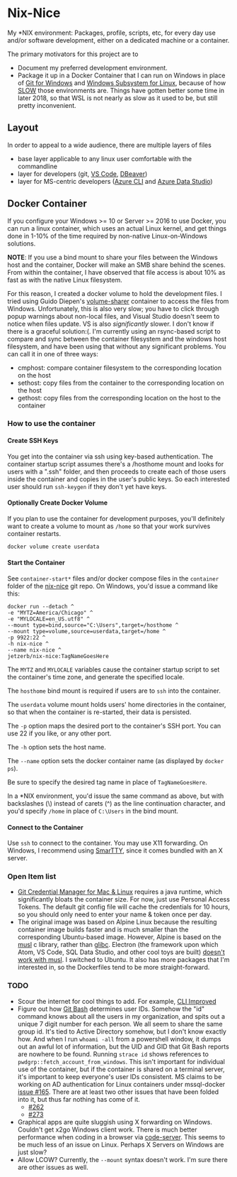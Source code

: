 # Nix-Nice
My \*NIX environment: Packages, profile, scripts, etc, for every day use
and/or software development, either on a dedicated machine or a container.

The primary motivators for this project are to
- Document my preferred development environment.
- Package it up in a Docker Container that I can run on Windows in place
  of [Git for Windows](https://gitforwindows.org/) and [Windows
  Subsystem for
  Linux](https://docs.microsoft.com/en-us/windows/wsl/about), because of
  how [SLOW](https://rufflewind.com/2014-08-23/windows-bash-slow)
  those environments are.  Things have gotten better some time in later
  2018, so that WSL is not nearly as slow as it used to be, but still
  pretty inconvenient.


## Layout
In order to appeal to a wide audience, there are multiple layers of
files
- base layer applicable to any linux user comfortable with the commandline
- layer for developers (git, [VS Code](https://code.visualstudio.com/),
  [DBeaver](https://dbeaver.io/))
- layer for MS-centric developers ([Azure CLI](https://docs.microsoft.com/en-us/cli/azure/install-azure-cli?view=azure-cli-latest)
  and [Azure Data Studio](https://docs.microsoft.com/en-us/sql/azure-data-studio/download?view=sql-server-2017))

## Docker Container
If you configure your Windows >= 10 or Server >= 2016 to use Docker,
you can run a linux container, which uses an actual Linux kernel, and get
things done in 1-10% of the time required by non-native Linux-on-Windows
solutions.

**NOTE**: If you use a bind mount to share your files between the
Windows host and the container, Docker will make an SMB share behind the
scenes.  From within the container, I have observed that file access is
about 10% as fast as with the native Linux filesystem.

For this reason, I created a docker volume to hold the development
files. I tried using Guido Diepen's
[volume-sharer](https://github.com/gdiepen/volume-sharer)
container to access the files from Windows.  Unfortunately, this is also
very slow; you have to click through popup warnings about non-local files,
and Visual Studio doesn't seem to notice when files update.  VS is also
*significantly* slower.  I don't know if there is a graceful solution:(.
I'm currently using an rsync-based script to compare and sync between the
container filesystem and the windows host filesystem, and have been using
that without any significant problems. You can call it in one of three
ways:
- cmphost: compare container filesystem to the corresponding location
  on the host
- sethost: copy files from the container to the corresponding location
  on the host
- gethost: copy files from the corresponding location on the host to
  the container

### How to use the container
#### Create SSH Keys
You get into the container via ssh using key-based authentication.
The container startup script assumes there's a /hosthome mount and looks
for users with a ".ssh" folder, and then proceeds to create each of those
users inside the container and copies in the user's public keys. So each
interested user should run `ssh-keygen` if they don't yet have keys.
#### Optionally Create Docker Volume
If you plan to use the container for development purposes, you'll
definitely want to create a volume to mount as `/home` so that your work
survives container restarts.

```sh
docker volume create userdata
```

#### Start the Container
See `container-start*` files and/or docker compose files in the `container`
folder of the [nix-nice](https://github.com/jetzerb/nix-nice) git repo.
On Windows, you'd issue a command like this:
```dos
docker run --detach ^
-e "MYTZ=America/Chicago" ^
-e "MYLOCALE=en_US.utf8" ^
--mount type=bind,source="C:\Users",target=/hosthome ^
--mount type=volume,source=userdata,target=/home ^
-p 9922:22 ^
-h nix-nice ^
--name nix-nice ^
jetzerb/nix-nice:TagNameGoesHere
```

The `MYTZ` and `MYLOCALE` variables cause the container startup script
to set the container's time zone, and generate the specified locale.

The `hosthome` bind mount is required if users are to `ssh` into the
container.

The `userdata` volume mount holds users' home directories in the
container, so that when the container is re-started, their data is
persisted.

The `-p` option maps the desired port to the container's SSH port.
You can use 22 if you like, or any other port.

The `-h` option sets the host name.

The `--name` option sets the docker container name (as displayed by
`docker ps`).

Be sure to specify the desired tag name in place of `TagNameGoesHere`.

In a \*NIX environment, you'd issue the same command as above, but with
backslashes (\\) instead of carets (^) as the line continuation character,
and you'd specify `/home` in place of `C:\Users` in the bind mount.

#### Connect to the Container
Use `ssh` to connect to the container.  You may use X11 forwarding.
On Windows, I recommend using [SmarTTY](http://sysprogs.com/SmarTTY/),
since it comes bundled with an X server.


### Open Item list
- [Git Credential Manager for Mac & Linux](https://github.com/Microsoft/Git-Credential-Manager-for-Mac-and-Linux)
  requires a java runtime, which significantly bloats the container size.
  For now, just use Personal Access Tokens.  The default git config file
  will cache the credentials for 10 hours, so you should only need to
  enter your name & token once per day.
- The original image was based on Alpine Linux because the resulting container
  image builds faster and is much smaller than the corresponding Ubuntu-based
  image.  However, Alpine is based on the [musl](https://www.musl-libc.org/)
  c library, rather than [glibc](https://www.gnu.org/software/libc/).
  Electron (the framework upon which Atom, VS Code, SQL Data Studio, and
  other cool toys are built) [doesn't work with
  musl](https://github.com/electron/electron/issues/9662).
  I switched to Ubuntu.  It also has more packages that I'm
  interested in, so the Dockerfiles tend to be more straight-forward.

### TODO
- Scour the internet for cool things to add.  For example, [CLI
  Improved](https://news.ycombinator.com/item?id=17874718)
- Figure out how [Git Bash](https://git-scm.com/) determines user IDs.
  Somehow the "id" command knows about all the users in my organization,
  and spits out a unique 7 digit number for each person.  We all seem to
  share the same group id.  It's tied to Active Directory somehow, but I
  don't know exactly how.  And when I run `whoami -all` from a
  powershell window, it dumps out an awful lot of information, but the
  UID and GID that Git Bash reports are nowhere to be found.
  Running `strace id` shows references to
  `pwdgrp::fetch_account_from_windows`. This isn't important for
  individual use of the container, but if the container is shared on a
  terminal server, it's important to keep everyone's user IDs consistent.
  MS claims to be working on AD authentication for Linux containers
  under mssql-docker [issue #165](https://github.com/Microsoft/mssql-docker/issues/165).
  There are at least two other issues that have been folded into it, but
  thus far nothing has come of it.
  - [#262](https://github.com/Microsoft/mssql-docker/issues/262)
  - [#273](https://github.com/Microsoft/mssql-docker/issues/273)
- Graphical apps are quite sluggish using X forwarding on Windows.  Couldn't
  get x2go Windows client work.  There is much better performance when
  coding in a browser via [code-server](https://github.com/cdr/code-server).
  This seems to be much less of an issue on Linux.  Perhaps X Servers on
  Windows are just slow?
- Allow LCOW?  Currently, the `--mount` syntax doesn't work.  I'm sure
  there are other issues as well.
